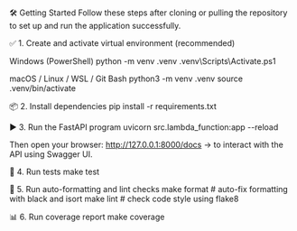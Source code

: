 🛠️ Getting Started
Follow these steps after cloning or pulling the repository to set up and run the application successfully.

✅ 1. Create and activate virtual environment (recommended)

Windows (PowerShell)
python -m venv .venv
.venv\Scripts\Activate.ps1

macOS / Linux / WSL / Git Bash
python3 -m venv .venv
source .venv/bin/activate

📦 2. Install dependencies
pip install -r requirements.txt

▶️ 3. Run the FastAPI program
uvicorn src.lambda_function:app --reload

Then open your browser:
http://127.0.0.1:8000/docs → to interact with the API using Swagger UI.

🧪 4. Run tests
make test

🧹 5. Run auto-formatting and lint checks
make format     # auto-fix formatting with black and isort
make lint       # check code style using flake8

📊 6. Run coverage report
make coverage